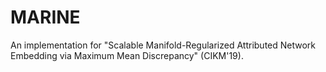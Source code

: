 # MARINE
An implementation for "Scalable Manifold-Regularized Attributed Network Embedding via Maximum Mean Discrepancy" (CIKM'19).
